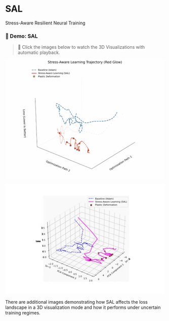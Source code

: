 # SAL
Stress-Aware Resilient Neural Training

### 🎥 Demo: SAL
> 🔗 Click the images below to watch the 3D Visualizations with automatic playback.

[![Watch the demo video](For_Demo.jpg)](https://stress-aware-learning.github.io/SAL/stress_aware_learning_smooth_lossaxis.mp4)

[![Watch the demo video](For_Demo2.jpg)](https://stress-aware-learning.github.io/SAL/trajectory_rotation.mp4)

There are additional images demonstrating how SAL affects the loss landscape in a 3D visualization mode and how it performs under uncertain training regimes.




